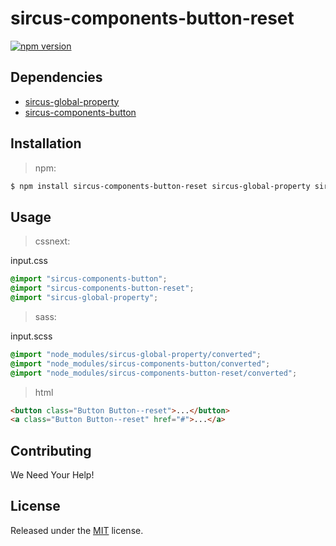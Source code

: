 # sircus-components-button-reset

[![npm version](https://img.shields.io/npm/v/sircus-components-button-reset.svg?style=flat)](https://www.npmjs.com/package/sircus-components-button-reset)

## Dependencies
- [sircus-global-property](https://github.com/sircus/global-property)
- [sircus-components-button](https://github.com/sircus/components-button)


## Installation

> npm:

```bash
$ npm install sircus-components-button-reset sircus-global-property sircus-components-button
```

## Usage

> cssnext:

input.css
```css
@import "sircus-components-button";
@import "sircus-components-button-reset";
@import "sircus-global-property";
```

> sass:

input.scss
```scss
@import "node_modules/sircus-global-property/converted";
@import "node_modules/sircus-components-button/converted";
@import "node_modules/sircus-components-button-reset/converted";
```


> html

```html
<button class="Button Button--reset">...</button>
<a class="Button Button--reset" href="#">...</a>
```


## Contributing

We Need Your Help!


## License
Released under the [MIT](https://github.com/sircus/license/blob/master/LICENSE) license.
